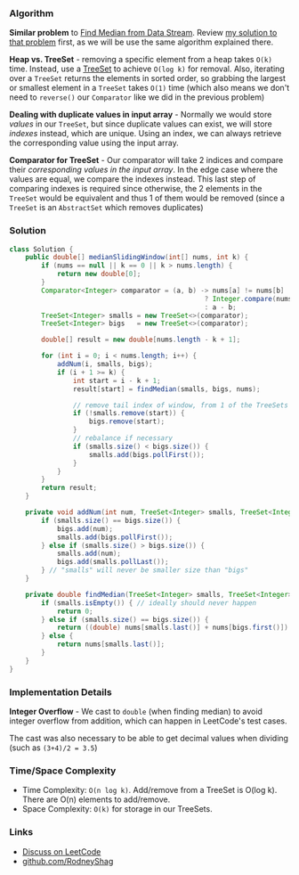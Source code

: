 ### Algorithm

__Similar problem__ to [Find Median from Data Stream](https://leetcode.com/problems/find-median-from-data-stream/). Review [my solution to that problem](https://github.com/RodneyShag/LeetCode_solutions/blob/master/Solutions/Find%20Median%20from%20Data%20Stream.md) first, as we will be use the same algorithm explained there.

__Heap vs. TreeSet__ - removing a specific element from a heap takes `O(k)` time. Instead, use a [TreeSet](https://docs.oracle.com/javase/8/docs/api/java/util/TreeSet.html) to achieve `O(log k)` for removal. Also, iterating over a `TreeSet` returns the elements in sorted order, so grabbing the largest or smallest element in a `TreeSet` takes `O(1)` time (which also means we don't need to `reverse()` our `Comparator` like we did in the previous problem)

__Dealing with duplicate values in input array__ - Normally we would store _values_ in our `TreeSet`, but since duplicate values can exist, we will store _indexes_ instead, which are unique. Using an index, we can always retrieve the corresponding value using the input array.

__Comparator for TreeSet__ - Our comparator will take 2 indices and compare their _corresponding values in the input array_. In the edge case where the values are equal, we compare the indexes instead. This last step of comparing indexes is required since otherwise, the 2 elements in the `TreeSet` would be equivalent and thus 1 of them would be removed (since a `TreeSet` is an `AbstractSet` which removes duplicates)


### Solution

```java
class Solution {
    public double[] medianSlidingWindow(int[] nums, int k) {
        if (nums == null || k == 0 || k > nums.length) {
            return new double[0];
        }
        Comparator<Integer> comparator = (a, b) -> nums[a] != nums[b]
                                                 ? Integer.compare(nums[a], nums[b])
                                                 : a - b;
        TreeSet<Integer> smalls = new TreeSet<>(comparator);
        TreeSet<Integer> bigs   = new TreeSet<>(comparator);

        double[] result = new double[nums.length - k + 1];

        for (int i = 0; i < nums.length; i++) {
            addNum(i, smalls, bigs);
            if (i + 1 >= k) {
                int start = i - k + 1;
                result[start] = findMedian(smalls, bigs, nums);

                // remove tail index of window, from 1 of the TreeSets
                if (!smalls.remove(start)) {
                    bigs.remove(start);
                }
                // rebalance if necessary
                if (smalls.size() < bigs.size()) {
                    smalls.add(bigs.pollFirst());
                }
            }
        }
        return result;
    }

    private void addNum(int num, TreeSet<Integer> smalls, TreeSet<Integer> bigs) {
        if (smalls.size() == bigs.size()) {
            bigs.add(num);
            smalls.add(bigs.pollFirst());
        } else if (smalls.size() > bigs.size()) {
            smalls.add(num);
            bigs.add(smalls.pollLast());
        } // "smalls" will never be smaller size than "bigs"
    }

    private double findMedian(TreeSet<Integer> smalls, TreeSet<Integer> bigs, int[] nums) {
        if (smalls.isEmpty()) { // ideally should never happen
            return 0;
        } else if (smalls.size() == bigs.size()) {
            return ((double) nums[smalls.last()] + nums[bigs.first()]) / 2;
        } else {
            return nums[smalls.last()];
        }
    }
}
```

### Implementation Details

__Integer Overflow__ - We cast to `double` (when finding median) to avoid integer overflow from addition, which can happen in LeetCode's test cases.

The cast was also necessary to be able to get decimal values when dividing (such as `(3+4)/2 = 3.5`)

### Time/Space Complexity

-  Time Complexity: `O(n log k)`. Add/remove from a TreeSet is O(log k). There are O(n) elements to add/remove.
- Space Complexity: `O(k)` for storage in our TreeSets.

### Links

- [Discuss on LeetCode](https://leetcode.com/problems/sliding-window-median/discuss/401208)
- [github.com/RodneyShag](https://github.com/RodneyShag)
